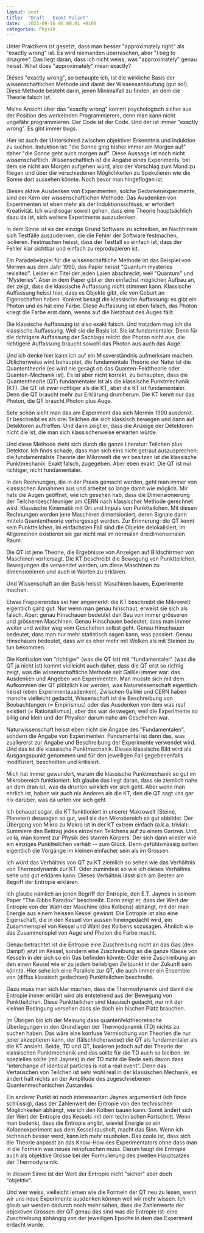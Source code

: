 ```yaml
---
layout: post
title:  "Draft - Exakt Falsch"
date:   2023-09-16 06:00:01 +0100
categories: Physik
---
```


Unter Praktikern ist gesetzt, dass man besser "approximately right" als "exactly wrong" ist. Es wird niemanden überraschen, aber "I beg to disagree". Das liegt daran, dass ich nicht weiss, was "approximately" genau heisst. What does "approximately" mean exactly?

Dieses "exactly wrong", so behaupte ich, ist die wirkliche Basis der wissenschaftlichen Methode und damit der Wissensanhäufung (gut so!). Diese Methode besteht darin, jenen Minimalfall zu finden, an dem die Theorie falsch ist.

Meine Ansicht über das "exactly wrong" kommt psychologisch sicher aus der Position des werkelnden Programmierers, denn man kann nicht ungefähr programmieren. Der Code ist der Code. Und der ist immer "exactly wrong". Es gibt immer bugs.

Hier ist auch der Unterschied zwischen objektiver Erkenntnis und Induktion zu suchen. Induktion ist: "die Sonne ging bisher immer am Morgen auf" daher "die Sonne geht auch morgen auf". Diese Aussage ist noch nicht wissenschaftlich. Wissenschaftlich ist die Angabe eines Experiments, bei dem sie nicht am Morgen aufgehen würd, also der Vorschlag zum Mond zu fliegen und über die verschiedenen Möglichkeiten zu Spekulieren wie die Sonne dort aussehen könnte. Noch bevor man hingeflogen ist.

Dieses aktive Ausdenken von Experimenten, solche Gedankenexperimente, sind der Kern der wissenschaftlichen Methode. Das Ausdenken von Experimenten ist eben mehr als der Induktionsschluss, er erfordert Kreativität. Ich würd sogar soweit gehen, dass eine Theorie hauptsächlich dazu da ist, sich weitere Experimente auszudenken.

In dem Sinne ist es der einzige Grund Software zu schreiben, im Nachhinein sich Testfälle auszudenken, die die Fehler der Software festmachen, isolieren. Festmachen heisst, dass der Testfall so einfach ist, dass der Fehler klar sichtbar und einfach zu reproduzieren ist.

Ein Paradebeispiel für die wissenschaftliche Methode ist das Beispiel von Mermin aus dem Jahr 1990, das Paper heisst "Quantum mysteries revisited". Leider ein Titel der jeden Laien abschreckt, weil "Quantum" und "Mysteries". Aber in dem Paper gibt er den einfachst möglichen Aufbau an, der zeigt, dass die klassische Auffassung nicht stimmen kann. Klassische Auffassung heisst hier, dass es Objekte gibt, die von Geburt an Eigenschaften haben. Konkret besagt die klassische Auffassung: es gibt ein Photon und es hat eine Farbe. Diese Auffassung ist eben falsch, das Photon kriegt die Farbe erst dann, wenns auf die Netzhaut des Auges fällt.

Die klassische Auffassung ist also exakt falsch. Und trotzdem mag ich die klassische Auffassung. Weil sie die Basis ist. Sie ist fundamentaler. Denn für die richtigere Auffassung der Sachlage reicht das Photon nicht aus, die richtigere Auffassung braucht sowohl das Photon aus auch das Auge.

Und ich denke hier kann ich auf ein Missverständnis aufmerksam machen. Üblicherweise wird behauptet, die fundamentale Theorie der Natur ist die Quantentheorie (es wird nie gesagt ob das Quanten-Feldtheorie oder Quanten-Mechanik ist). Es ist aber nicht korrekt, zu behaupten, dass die Quantentheorie (QT) fundamentaler ist als die klassische Punktmechanik (KT). Die QT ist zwar richtiger als die KT, aber die KT ist fundamentaler. Denn die QT braucht mehr zur Erklärung drumherum. Die KT kennt nur das Photon, die QT braucht Photon plus Auge.

Sehr schön sieht man das am Experiment das sich Mermin 1990 ausdenkt. Er beschreibt es als drei Teilchen die sich klassisch bewegen und dann auf Detektoren auftreffen. Und dann zeigt er, dass die Anzeige der Detektoren nicht die ist, die man sich klassischerweise erwarten würde.

Und diese Methode zieht sich durch die ganze Literatur: Teilchen plus Detektor. Ich finds schade, dass man sich eins nicht getraut auszusprechen: die fundamentalste Theorie der Mikrowelt die wir besitzen ist die klassische Punktmechanik. Exakt falsch, zugegeben. Aber eben exakt. Die QT ist nur richtiger, nicht fundamentaler.

In den Rechnungen, die in der Praxis gemacht werden, geht man immer von klassischen Annahmen aus und arbeitet so lange damit wie möglich. Mir hats die Augen geöffnet, wie ich gesehen hab, dass die Dimensionierung der Teilchenbeschleuniger am CERN nach klassischer Methode gerechnet wird. Klassische Kinematik mit Ort und Impuls von Punktteilchen. Mit diesen Rechnungen werden jene Maschinen dimensioniert, deren Signale dann mittels Quantentheorie vorhergesagt werden. Zur Erinnerung: die QT kennt kein Punktteilchen, im einfachsten Fall sind die Objekte delokalisiert, im Allgemeinen existieren sie gar nicht mal im normalen dreidimensonalen Raum.

Die QT ist jene Theorie, die Ergebnisse von Anzeigen auf Bildschirmen von Maschinen vorhersagt. Die KT beschreibt die Bewegung von Punktteilchen, Bewegungen die verwendet werden, um diese Maschinen zu dimensionieren und auch in Worten zu erklären.

Und Wissenschaft an der Basis heisst: Maschinen bauen, Experimente machen.

Etwas Frappierendes sei hier angemerkt: die KT beschreibt die Mikrowelt eigentlich ganz gut. Nur wenn man genau hinschaut, erweist sie sich als falsch. Aber: genau Hinschauen bedeutet den Bau von immer grösseren und grösseren Maschinen. Genau Hinschauen bedeutet, dass man immer weiter und weiter weg vom Geschehen selbst geht. Genau Hinschauen bedeutet, dass man nur mehr statistisch sagen kann, was passiert. Genau Hinschauen bedeutet, dass wir es eher mehr mit Wolken als mit Steinen zu tun bekommen.

Die Konfusion von "richtiger" (was die QT ist) mit "fundamentaler" (was die QT ja nicht ist) kommt vielleicht auch daher, dass die QT erst so richtig zeigt, was die wissenschaftliche Methode seit Gallilei immer war: das Ausdenken und Angeben von Experimenten. Man musste sich mit dem Aufkommen der QT plötzlich klar werden, was Naturwissenschaft eigentlich heisst (eben Experimentausdenken). Zwischen Gallilei und CERN haben manche vielleicht gedacht, Wissenschaft ist die Beschreibung von Beobachtungen (= Empirismus) oder das Ausdenken von dem was real existiert (= Rationalismus), aber das war deswegen, weil die Experimente so billig und klein und der Physiker darum nahe am Geschehen war.

Naturwissenschaft heisst eben nicht die Angabe des "Fundamentalen", sondern die Angabe von Experimenten. Fundamental ist dann das, was zuallererst zur Angabe und Beschreibung der Experimente verwendet wird. Und das ist die klassische Punktmechanik. Dieses klassische Bild wird als Ausgangspunkt genommen und für den jeweiligen Fall gegebenenfalls modifiziert, beschnitten und kritisiert.

Mich hat immer gewundert, warum die klassische Punktmechanik so gut im Mikrobereich funktioniert. Ich glaube das liegt daran, dass sie ziemlich nahe an dem dran ist, was da drunten wirklich vor sich geht. Aber wenn man ehrlich ist, haben wir auch nix Anderes als die KT, den die QT sagt uns gar nix darüber, was da unten vor sich geht.

Ich behaupt sogar, die KT funktioniert in unserer Makrowelt (Steine, Planeten) deswegen so gut, weil sie den Mikrobereich so gut abbildet. Der Übergang von Mikro zu Makro ist in der KT extrem einfach (a.k.a. trivial): Summiere den Beitrag jedes einzelnen Teilchens auf zu einem Ganzen. Und voila, man kommt zur Physik des starren Körpers. Der sich dann wieder wie ein einziges Punktteilchen verhält -- zum Glück. Denn gefühlsmässig sollten eigentlich die Vorgänge im kleinen einfacher sein als im Grossen.

Ich würd das Verhältnis von QT zu KT ziemlich so sehen wie das Verhältnis von Thermodynamik zur KT. Oder zumindest so wie ich dieses Verhältnis sehe und gut erklären kann. Dieses Verhältnis lässt sich am Besten am Begriff der Entropie erklären.

Ich glaube nämlich an jenen Begriff der Entropie, den E.T. Jaynes in seinem Paper "The Gibbs Paradox" beschreibt. Darin zeigt er, dass der Wert der Entropie von der Wahl der Maschine (des Kolbens) abhängt, mit der man Energie aus einem heissen Kessel gewinnt. Die Entropie ist also eine Eigenschaft, die in den Kessel von aussen hineingedacht wird, ein Zusammenspiel von Kessel und  Wahl des Kolbens sozusagen. Ähnlich wie das Zusammenspiel von Auge und Photon die Farbe macht.

Genau betrachtet ist die Entropie eine Zuschreibung nicht an das Gas (den Dampf) jetzt im Kessel, sondern eine Zuschreibung an die ganze Klasse von Kesseln in der sich so ein Gas befinden könnte. Oder eine Zuschreibung an den einen Kessel wie er zu jedem beliebigen Zeitpunkt in der Zukunft sein könnte. Hier sehe ich eine Parallele zur QT, die auch immer ein Ensemble von (diffus klassisch gedachten) Punktteilchen beschreibt.

Dazu muss man sich klar machen, dass die Thermodynamik und damit die Entropie immer erklärt wird als entstehend aus der Bewegung von Punktteilchen. Diese Punktteilchen sind klassisch gedacht, nur mit der kleinen Bedingung versehen dass sie doch ein bischen Platz brauchen.

Im Übrigen bin ich der Meinung dass quantenfeldtheoretische Überlegungen in den Grundlagen der Thermodynamik (TD) nichts zu suchen haben. Das wäre eine konfuse Vermischung von Theorien die nur jener akzeptieren kann, der (fälschlicherweise) die QT als fundamentaler als die KT ansieht. Beide, TD und QT, basieren jedoch auf der Theorie der klassischen Punktmechanik und das sollte für die TD auch so bleiben. Im speziellen sollte (mit Jaynes) in der TD nicht die Rede sein davon dass "interchange of identical particles is not a real event". Denn das Vertauschen von Teilchen ist sehr wohl real in der klassischen Mechanik, es ändert halt nichts an der Amplitude des zugeschriebenen Quantenmechanischen Zustandes.

Ein anderer Punkt ist noch interessanter: Jaynes argumentiert (ich finde schlüssig), dass der Zahlenwert der Entropie von den technischen Möglichkeiten abhängt, wie ich den Kolben bauen kann. Somit ändert sich der Wert der Entropie des Kessels mit dem technischen Fortschritt. Wenn man bedenkt, dass die Entropie angibt, wieviel Energie so ein Kolbenexperiment aus dem Kessel rausholt, macht das Sinn. Wenn ich technisch besser werd, kann ich mehr rausholen. Das coole ist, dass sich die Theorie anpasst an das Know-How des Experimentators ohne dass man in die Formeln was neues reinpfuschen muss. Darum taugt die Entropie auch als objektive Grösse bei der Formulierung des zweiten Hauptsatzes der Thermodynamik.

In diesem Sinne ist der Wert der Entropie nicht "sicher" aber doch "objektiv".

Und wer weiss, vielleicht lernen wie die Formeln der QT neu zu lesen, wenn wir uns neue Experimente ausdenken können weil wir mehr wissen. Ich glaub wir werden dadurch noch mehr sehen, dass die Zahlenwerte der objektiven Grössen der QT genau das sind was die Entropie ist: eine Zuschreibung abhängig von der jeweiligen Epoche in dem das Experiment erdacht wurde.
